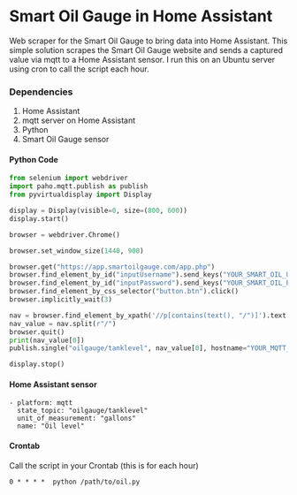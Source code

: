 # Smart Oil Gauge in Home Assistant
Web scraper for the Smart Oil Gauge to bring data into Home Assistant. This simple solution scrapes the Smart Oil Gauge website and sends a captured value via mqtt to a Home Assistant sensor. I run this on an Ubuntu server using cron to call the script each hour.

### Dependencies
1. Home Assistant
2. mqtt server on Home Assistant
3. Python
4. Smart Oil Gauge sensor

#### Python Code

```python
from selenium import webdriver
import paho.mqtt.publish as publish
from pyvirtualdisplay import Display

display = Display(visible=0, size=(800, 600))
display.start()

browser = webdriver.Chrome()

browser.set_window_size(1440, 900)

browser.get("https://app.smartoilgauge.com/app.php")
browser.find_element_by_id("inputUsername").send_keys("YOUR_SMART_OIL_USERNAME")
browser.find_element_by_id("inputPassword").send_keys("YOUR_SMART_OIL_PASSWORD")
browser.find_element_by_css_selector("button.btn").click()
browser.implicitly_wait(3)

nav = browser.find_element_by_xpath('//p[contains(text(), "/")]').text
nav_value = nav.split(r"/")
browser.quit()
print(nav_value[0])
publish.single("oilgauge/tanklevel", nav_value[0], hostname="YOUR_MQTT_SERVER", port=1883, auth={'username':"YOUR_MQTT_USER", 'password':"YOUR_MQTT_PASSWORD"})

display.stop()
```

#### Home Assistant sensor

```
- platform: mqtt
  state_topic: "oilgauge/tanklevel"
  unit_of_measurement: "gallons"
  name: "Oil level"
```

#### Crontab

Call the script in your Crontab (this is for each hour)
```
0 * * * *  python /path/to/oil.py
```

